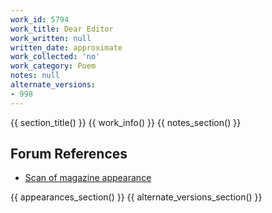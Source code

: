 ```yaml
---
work_id: 5794
work_title: Dear Editor
work_written: null
written_date: approximate
work_collected: 'no'
work_category: Poem
notes: null
alternate_versions:
- 998
---
```


{{ section_title() }}
{{ work_info() }}
{{ notes_section() }}
## Forum References
- [Scan of magazine appearance](https://bukowskiforum.com/threads/you-are-the-big-name-on-the-marquee-and-three-more-poems-chiron-review-the-kindred-spirit-no-16-1988.12772/)

{{ appearances_section() }}
{{ alternate_versions_section() }}